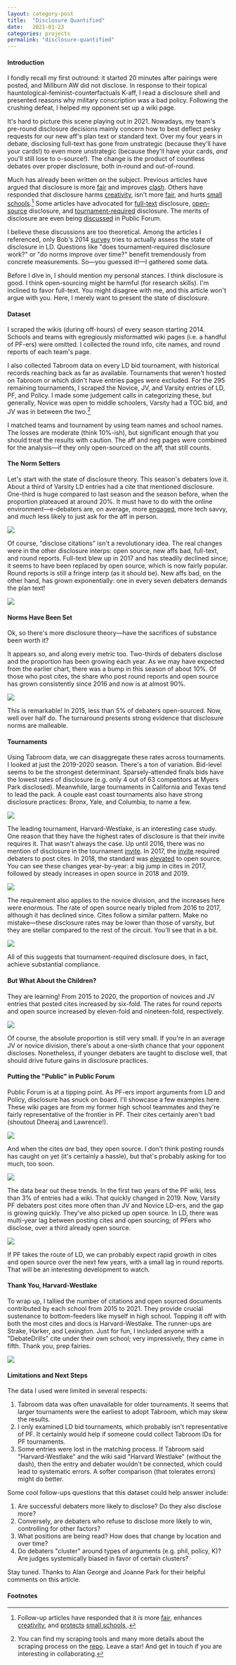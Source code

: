 ```yaml
---
layout: category-post
title:  "Disclosure Quantified"
date:   2021-01-23
categories: projects
permalink: "disclosure-quantified"
---
```


#### Introduction

I fondly recall my first outround: it started 20 minutes after pairings were posted, and Millburn AW did not disclose. In response to their topical hauntological-feminist-counterfactuals K-aff, I read a disclosure shell and presented reasons why military conscription was a bad policy. Following the crushing defeat, I helped my opponent set up a wiki page.

It's hard to picture this scene playing out in 2021. Nowadays, my team's pre-round disclosure decisions mainly concern how to best deflect pesky requests for our new aff's plan text or standard text. Over my four years in debate, disclosing full-text has gone from unstrategic (because they'll have your cards!) to even more unstrategic (because they'll have your cards, *and* you'll still lose to o-source!). The change is the product of countless debates over proper disclosure, both in-round and out-of-round.

Much has already been written on the subject. Previous articles have argued that disclosure is more [fair](https://www.premierdebate.com/articles/holiday-disclosure-post-1/) and improves [clash](http://nsdupdate.com/2013/10/10/a-defense-of-disclosure-including-third-party-disclosure-by-jacob-nails/). Others have responded that disclosure harms [creativity](http://nsdupdate.com/2016/disclosure-and-creativity-by-martin-sigalow/), isn't more [fair](https://www.vbriefly.com/2017/01/22/intrinsic-skills-and-non-disclosure-a-reply-to-bob-by-rahul-gosain/), and hurts [small schools](http://nsdupdate.com/2018/a-strategic-response-to-resource-disparity-stephen-scopa/).[^1] Some articles have advocated for [full-text](https://www.vbriefly.com/2014/10/24/evidence-ethics-in-ld-debate-a-proposal-by-akhil-gandra-and-arjun-tambe/) disclosure, [open-source](https://www.vbriefly.com/2019/02/06/a-critique-of-full-text-disclosure-by-ishan-bhatt-and-rex-evans/) disclosure, and [tournament-required](https://www.vbriefly.com/2014/09/11/in-defense-of-tournament-required-disclosure-2/) disclosure. The merits of disclosure are even being [discussed](https://static1.squarespace.com/static/59821e444c0dbfd3cde18fd3/t/5b4b4ee92b6a280d52b89678/1531662058046/Summit+-+Alternative+Positions+-+Shane+Mia.pdf) in Public Forum.

I believe these discussions are too theoretical. Among the articles I referenced, only Bob's 2014 [survey](http://premierdebate.com/2016/12/30/holiday-disclosure-post-2-reply-to-kymn-bob-overing) tries to actually assess the state of disclosure in LD. Questions like "does tournament-required disclosure work?" or "do norms improve over time?" benefit tremendously from concrete measurements. So—you guessed it!—I gathered some data.

Before I dive in, I should mention my personal stances. I think disclosure is good. I think open-sourcing might be harmful (for research skills). I'm inclined to favor full-text. You might disagree with me, and this article won't argue with you. Here, I merely want to present the state of disclosure.

#### Dataset

I scraped the wikis (during off-hours) of every season starting 2014. Schools and teams with egregiously misformatted wiki pages (i.e. a handful of PF-ers) were omitted. I collected the round info, cite names, and round reports of each team's page.

I also collected Tabroom data on every LD bid tournament, with historical records reaching back as far as available. Tournaments that weren't hosted on Tabroom or which didn't have entries pages were excluded. For the 295 remaining tournaments, I scraped the Novice, JV, and Varsity entries of LD, PF, and Policy. I made some judgement calls in categorizing these, but generally, Novice was open to middle schoolers, Varsity had a TOC bid, and JV was in between the two.[^2]

I matched teams and tournament by using team names and school names. The losses are moderate (think 10%-ish), but significant enough that you should treat the results with caution. The aff and neg pages were combined for the analysis—if they only open-sourced on the aff, that still counts.

#### The Norm Setters

Let's start with the state of disclosure theory. This season's debaters love it. About a third of Varsity LD entries had a cite that mentioned disclosure. One-third is huge compared to last season and the season before, when the proportion plateaued at around 20%. It must have to do with the online environment—e-debaters are, on average, more [engaged](https://www.vbriefly.com/2020/12/31/five-trends-among-e-debate-competitors-by-peter-zhang/), more tech savvy, and *much* less likely to just ask for the aff in person.

![](/resources/annual_LD_cites.png)

Of course, "disclose citations" isn't a revolutionary idea. The real changes were in the other disclosure interps: open source, new affs bad, full-text, and round reports. Full-text blew up in 2017 and has steadily declined since; it seems to have been replaced by open source, which is now fairly popular. Round reports is still a fringe interp (as it should be). New affs bad, on the other hand, has grown exponentially: one in every seven debaters demands the plan text!

![](/resources/annual_LD_shells.png)

#### Norms Have Been Set

Ok, so there's more disclosure theory—have the sacrifices of substance been worth it?

It appears so, and along every metric too. Two-thirds of debaters disclose and the proportion has been growing each year. As we may have expected from the earlier chart, there was a bump in this season of about 10%. Of those who post cites, the share who post round reports and open source has grown consistently since 2016 and now is at almost 90%.

![](/resources/annual_LD.png)

This is remarkable! In 2015, less than 5% of debaters open-sourced. Now, well over half do. The turnaround presents strong evidence that disclosure norms are malleable.

#### Tournaments

Using Tabroom data, we can disaggregate these rates across tournaments. I looked at just the 2019-2020 season. There's a ton of variation. Bid-level seems to be the strongest determinant. Sparsely-attended finals bids have the lowest rates of disclosure (e.g. only 4 out of 63 competitors at Myers Park disclosed). Meanwhile, large tournaments in California and Texas tend to lead the pack. A couple east coast tournaments also have strong disclosure practices: Bronx, Yale, and Columbia, to name a few.

![](/resources/tournaments.png)

The leading tournament, Harvard-Westlake, is an interesting case study. One reason that they have the highest rates of disclosure is that their invite requires it. That wasn't always the case. Up until 2016, there was no mention of disclosure in the tournament [invite](https://www.tabroom.com/index/tourn/fields.mhtml?tourn_id=4169). In 2017, the [invite](https://www.tabroom.com/index/tourn/index.mhtml?webpage_id=2329&tourn_id=5792) required debaters to post cites. In 2018, the standard was [elevated](https://www.tabroom.com/index/tourn/index.mhtml?webpage_id=4144&tourn_id=8649) to open source. You can see these changes year-by-year: a big jump in cites in 2017, followed by steady increases in open source in 2018 and 2019.

![](/resources/annual_HW.png)

The requirement also applies to the novice division, and the increases here were enormous. The rate of open source nearly tripled from 2016 to 2017, although it has declined since. Cites follow a similar pattern. Make no mistake—these disclosure rates may be lower than those of varsity, but they are stellar compared to the rest of the circuit. You'll see that in a bit.

![](/resources/annual_HWnovices.png)

All of this suggests that tournament-required disclosure does, in fact, achieve substantial compliance.

#### But What About the Children?

They are learning! From 2015 to 2020, the proportion of novices and JV entries that posted cites increased by six-fold. The rates for round reports and open source increased by eleven-fold and nineteen-fold, respectively.

![](/resources/annual_JVnovice.png)

Of course, the absolute proportion is still very small. If you're in an average JV or novice division, there's about a one-sixth chance that your opponent discloses. Nonetheless, if younger debaters are taught to disclose well, that should drive future gains in disclosure practices.

#### Putting the "Public" in Public Forum

Public Forum is at a tipping point. As PF-ers import arguments from LD and Policy, disclosure has snuck on board. I'll showcase a few examples here. These wiki pages are from my former high school teammates and they're fairly representative of the frontier in PF. Their cites certainly aren't bad (shoutout Dheeraj and Lawrence!).

![](/resources/cites.png)

And when the cites *are* bad, they open source. I don't think posting rounds has caught on yet (it's certainly a hassle), but that's probably asking for too much, too soon.

![](/resources/osource.png)

The data bear out these trends. In the first two years of the PF wiki, less than 3% of entries had a wiki. That quickly changed in 2019. Now, Varsity PF debaters post cites more often than JV and Novice LD-ers, and the gap is growing quickly. They've also picked up open source. In LD, there was multi-year lag between posting cites and open sourcing; of PFers who disclose, over a third already open source.

![](/resources/annual_PF.png)

If PF takes the route of LD, we can probably expect rapid growth in cites and open source over the next few years, with a small lag in round reports. That will be an interesting development to watch.

#### Thank You, Harvard-Westlake

To wrap up, I tallied the number of citations and open sourced documents contributed by each school from 2015 to 2021. They provide crucial sustenance to bottom-feeders like myself in high school. Topping it off with both the most cites and docs is Harvard-Westlake. The runner-ups are Strake, Harker, and Lexington. Just for fun, I included anyone with a "DebateDrills" cite under their own school; very impressively, they came in fifth. Thank you, prep fairies.

![](/resources/top_schools.png)

#### Limitations and Next Steps

The data I used were limited in several respects:

1. Tabroom data was often unavailable for older tournaments. It seems that larger tournaments were the earliest to adopt Tabroom, which may skew the results.
2. I only examined LD bid tournaments, which probably isn't representative of PF. It certainly would help if someone could collect Tabroom IDs for PF tournaments.
3. Some entries were lost in the matching process. If Tabroom said "Harvard-Westlake" and the wiki said "Harvard Westlake" (without the dash), then the entry and debater wouldn't be connected, which could lead to systematic errors. A softer comparison (that tolerates errors) might do better.

Some cool follow-ups questions that this dataset could help answer include:

1. Are successful debaters more likely to disclose? Do they also disclose more?
2. Conversely, are debaters who refuse to disclose more likely to win, controlling for other factors?
3. What positions are being read? How does that change by location and over time?
4. Do debaters "cluster" around types of arguments (e.g. phil, policy, K)? Are judges systemically biased in favor of certain clusters?

Stay tuned. Thanks to Alan George and Joanne Park for their helpful comments on this article.

#### Footnotes

[^1]: Follow-up articles have responded that it *is* more [fair](https://www.premierdebate.com/articles/holiday-disclosure-post-5-reply-and-round-up-bob-overing/), enhances [creativity](https://www.premierdebate.com/articles/disclosure-enhances-creativity/), and [protects](https://www.premierdebate.com/articles/small-school-disclosure-a-response-to-stephen-scopa-kenan-anderson/) [small schools ](https://www.premierdebate.com/articles/small-schools-and-disclosure-by-lawrence-zhou/). 
[^2]: You can find my scraping tools and many more details about the scraping process on the [repo](https://github.com/petezh/Disclosure). Leave a star! And get in touch if you are interesting in collaborating.
